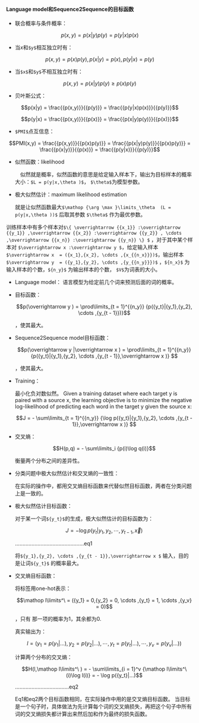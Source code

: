
####  Language model和Sequence2Sequence的目标函数&emsp; &ensp;
- 联合概率与条件概率：
```math
p(x,y) = p(x|y)p(y) = p(y|x)p(x)
```
- 当$x$和`$y$`相互独立时有：
```math
p(x,y) = p(x)p(y),
p(x|y) = p(x),
p(y|x) = p(y)
```
- 当`$x$`和`$y$`不相互独立时有：
 ```math
p(x,y) = p(x|y)p(y) \ge p(x)p(y)
```
- 贝叶斯公式：

```math
p(x|y) = \frac{{p(x,y)}}{{p(y)}} = \frac{{p(y|x)p(x)}}{{p(y)}}
```
```math
p(y|x) = \frac{{p(x,y)}}{{p(x)}} = \frac{{p(x|y)p(y)}}{{p(x)}}
``` 
- `$PMI$`点互信息：
 
```math
PMI(x,y) = \frac{{p(x,y)}}{{p(x)p(y)}} = \frac{{p(x|y)p(y)}}{{p(x)p(y)}} = \frac{{p(x|y)}}{{p(x)}} = \frac{{p(y|x)}}{{p(y)}}
```

- 似然函数：likelihood

    &emsp;似然就是概率，似然函数的意思是给定输入样本下，输出为目标样本的概率大小：`$L = p(y|x,\theta )$`，
    `$\theta$`为模型参数。
- 极大似然估计：maximum likelihood estimation
    
    就是让似然函数最大`$\mathop {\arg \max }\limits_\theta  (L = p(y|x,\theta ))$` 后取其参数 `$\theta$` 作为最优参数。


训练样本中有多个样本对`$\{ \overrightarrow {{x_1}} :\overrightarrow {{y_1}} ,\overrightarrow {{x_2}} :\overrightarrow {{y_2}} , \cdots ,\overrightarrow {{x_n}} :\overrightarrow {{y_n}} \} $` ，对于其中某个样本对 `$\overrightarrow x :\overrightarrow y $`，给定输入样本 `$\overrightarrow x  = ({x_1},{x_2}, \cdots ,{x_{{n_x}}})$`，输出样本`$\overrightarrow y  = ({y_1},{y_2}, \cdots ,{y_{{n_y}}})$` ，`${n_x}$` 为输入样本的个数，`${n_y}$` 为输出样本的个数， `$V$`为词表的大小。

- Language model：
语言模型为给定前几个词来预测后面的词的概率。

- 目标函数：

    ```math
    p(\overrightarrow y ) = \prod\limits_{t = 1}^{{n_y}} {p({y_t}|{y_1},{y_2}, \cdots ,{y_{t - 1}})}
    ```
    ，使其最大。

- Sequence2Sequence model目标函数：

    ```math
    p(\overrightarrow y |\overrightarrow x ) = \prod\limits_{t = 1}^{{n_y}} {p({y_t}|{y_1},{y_2}, \cdots ,{y_{t - 1}},\overrightarrow x )} 
    ```
     
    ，使其最大。

- Training：

    最小化负对数似然。
    Given a training dataset where each target y is paired with a source x, the learning objective
    is to minimize the negative log-likelihood of predicting each word in the target y given the
    source x:
 
    ```math
    J =  - \sum\limits_{t = 1}^{{n_y}} {\log p({y_t}|{y_1},{y_2}, \cdots ,{y_{t - 1}},\overrightarrow x )} 
    ```

- 交叉熵：
	  
    ```math
    H(p,q) =  - \sum\limits_i {p(i)\log q(i)}
    ```
    
    衡量两个分布之间的差异性。

- 分类问题中极大似然估计和交叉熵的一致性：
	
    在实际的操作中，都用交叉熵目标函数来代替似然目标函数，两者在分类问题上是一致的。

- 极大似然估计目标函数：
    	
    对于某一个词`${y_t}$`的生成，极大似然估计的目标函数为：
    ```math
    J =  - \log p({y_t}|{y_1},{y_2}, \cdots ,{y_{t - 1}},\overrightarrow x )
    ```	   
    
    ……………………………………….eq1
   
    将`${y_1},{y_2}, \cdots ,{y_{t - 1}},\overrightarrow x $` 输入，目的是让词`${y_t}$` 的概率最大。

- 交叉熵目标函数：

    将标签用one-hot表示：
    
    ```math
    \mathop l\limits^\  = ({y_1} = 0,{y_2} = 0, \cdots ,{y_t} = 1, \cdots ,{y_v} = 0)
    ```
    ，只有 那一项的概率为1，其余都为0.
    
    真实输出为：
    
    ```math
    l = ({y_1} = p({y_1}|...),{y_2} = p({y_2}|...), \cdots ,{y_t} = p({y_t}|...), \cdots ,{y_v} = p({y_v}|...))
    ```

    计算两个分布的交叉熵：

    ```math
    H(l,\mathop l\limits^\ ) =  - \sum\limits_{i = 1}^v {\mathop l\limits^\ (i)\log l(i)}  =  - \log p({y_t}|...)
    ```

    ………………………………eq2
    
    Eq1和eq2两个目标函数相同，在实际操作中用的是交叉熵目标函数。
    当目标是一个句子时，具体做法为先计算每个词的交叉熵损失，再把这个句子中所有词的交叉熵损失都计算出来然后加和作为最终的损失函数。


